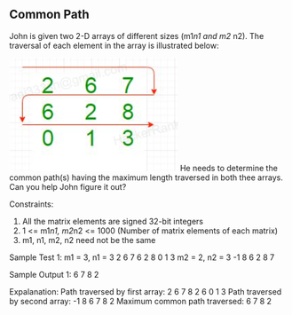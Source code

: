 ## Common Path

John is given two 2-D arrays of different sizes (m1*n1 and m2* n2). The traversal of each element in the array is illustrated below:

![Alt text](q3-eg.png)
He needs to determine the common path(s) having the maximum length traversed in both thee arrays. Can you help John figure it out?

Constraints:
1. All the matrix elements are signed 32-bit integers
2. 1 <= m1*n1, m2*n2 <= 1000 (Number of matrix elements of each matrix)
3. m1, n1, m2, n2 need not be the same

Sample Test 1:
m1 = 3, n1 = 3
    2 6 7
    6 2 8
    0 1 3
m2 = 2, n2 = 3
    -1 8 6
     2 8 7

Sample Output 1:
6 7 8 2

Expalanation:
Path traversed by first array: 2 6 7 8 2 6 0 1 3
Path traversed by second array: -1 8 6 7 8 2
Maximum common path traversed: 6 7 8 2

